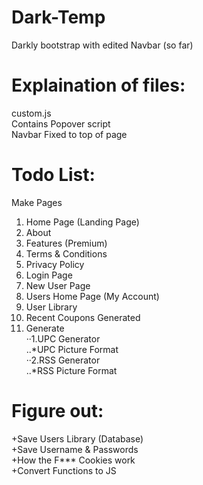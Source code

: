 # Dark-Temp
Darkly bootstrap with edited Navbar (so far)

# Explaination of files:

  custom.js  
  Contains Popover script  
  Navbar Fixed to top of page  

# Todo List:  
Make Pages  
1. Home Page (Landing Page)  
2. About  
3. Features (Premium)  
4. Terms & Conditions  
5. Privacy Policy  
6. Login Page  
7. New User Page  
8. Users Home Page (My Account)  
9. User Library  
10. Recent Coupons Generated  
11. Generate  
··1.UPC Generator  
..*UPC Picture Format  
··2.RSS Generator  
..*RSS Picture Format  
# Figure out:  
+Save Users Library (Database)  
+Save Username & Passwords  
+How the F*** Cookies work  
+Convert Functions to JS  
